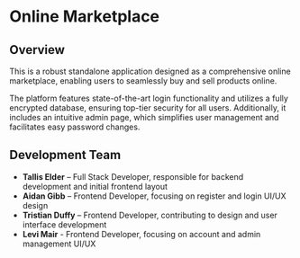 # Online Marketplace

## Overview

This is a robust standalone application designed as a comprehensive online marketplace, enabling users to seamlessly buy and sell products online.

The platform features state-of-the-art login functionality and utilizes a fully encrypted database, ensuring top-tier security for all users. Additionally, it includes an intuitive admin page, which simplifies user management and facilitates easy password changes.

## Development Team
- **Tallis Elder** – Full Stack Developer, responsible for backend development and initial frontend layout
- **Aidan Gibb** – Frontend Developer, focusing on register and login UI/UX design
- **Tristian Duffy** – Frontend Developer, contributing to design and user interface development
- **Levi Mair** - Frontend Developer, focusing on account and admin management UI/UX

